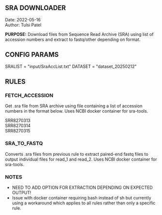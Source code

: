 ## SRA DOWNLOADER
Date: 2022-05-16    
Author: Tulsi Patel   

**PURPOSE:**
Download files from Sequence Read Archive (SRA) using list of accession numbers and extract to fastq/other depending on format.   

## CONFIG PARAMS
SRALIST = "input/SraAccList.txt"
DATASET = "dataset_20250212"

## RULES
### FETCH_ACCESSION
Get .sra file from SRA archive using file containing a list of accession numbers in the format below. Uses NCBI docker container for sra-tools.

SRR8270313    
SRR8270314    
SRR8270315    

### SRA_TO_FASTQ
Converts .sra files from previous rule to extract paired-end fastq files to output individual files for read_1 and read_2. Uses NCBI docker container for sra-tools.

### NOTES
- NEED TO ADD OPTION FOR EXTRACTION DEPENDING ON EXPECTED OUTPUT!
- Issue with docker container requiring bash instead of sh but currently using a workaround which applies to all rules rather than only a specific rule. 
